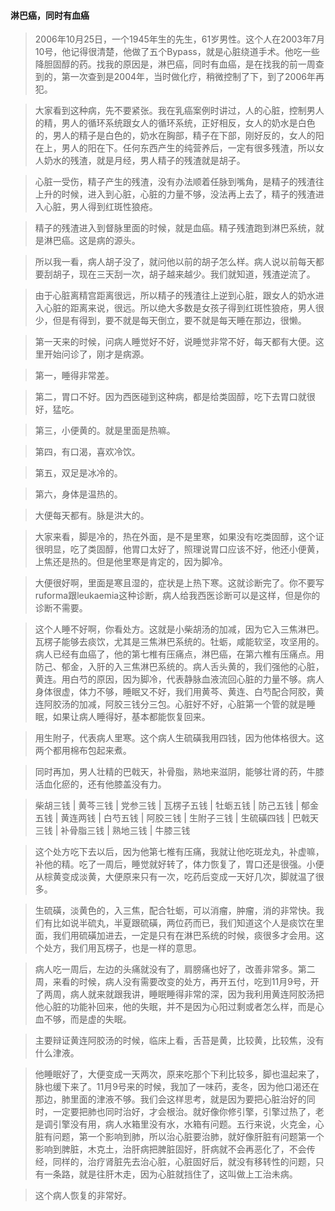 
#### 淋巴癌，同时有血癌

> 2006年10月25日，一个1945年生的先生，61岁男性。这个人在2003年7月10号，他记得很清楚，他做了五个Bypass，就是心脏绕道手术。他吃一些降胆固醇的药。找我的原因是，淋巴癌，同时有血癌，是在找我的前一周查到的，第一次查到是2004年，当时做化疗，稍微控制了下，到了2006年再犯。

> 大家看到这种病，先不要紧张。我在乳癌案例时讲过，人的心脏，控制男人的精，男人的循环系统跟女人的循环系统，正好相反，女人的奶水是白色的，男人的精子是白色的，奶水在胸部，精子在下部，刚好反的，女人的阳在上，男人的阳在下。任何东西产生的纯营养后，一定有很多残渣，所以女人奶水的残渣，就是月经，男人精子的残渣就是胡子。

> 心脏一受伤，精子产生的残渣，没有办法顺着任脉到嘴角，是精子的残渣往上升的时候，进入到心脏，心脏的力量不够，没法再上去了，精子的残渣进入心脏，男人得到红斑性狼疮。

> 精子的残渣进入到督脉里面的时候，就是血癌。精子残渣跑到淋巴系统，就是淋巴癌。这是病的源头。

> 所以我一看，病人胡子没了，就问他以前的胡子怎么样。病人说以前每天都要刮胡子，现在三天刮一次，胡子越来越少。我们就知道，残渣逆流了。

> 由于心脏离精宫距离很远，所以精子的残渣往上逆到心脏，跟女人的奶水进入心脏的距离来说，很远。所以绝大多数是女孩子得到红斑性狼疮，男人很少，但是有得到，要不就是每天倒立，要不就是每天睡在那边，很懒。

> 第一天来的时候，问病人睡觉好不好，说睡觉非常不好，每天都有大便。这里开始问诊了，刚才是病源。

> 第一，睡得非常差。

> 第二，胃口不好。因为西医碰到这种病，都是给类固醇，吃下去胃口就很好，猛吃。

> 第三，小便黄的。就是里面是热嘛。

> 第四，有口渴，喜欢冷饮。

> 第五，双足是冰冷的。

> 第六，身体是温热的。

> 大便每天都有。脉是洪大的。

> 大家来看，脚是冷的，热在外面，是不是里寒，如果没有吃类固醇，这个证很明显，吃了类固醇，他胃口太好了，照理说胃口应该不好，他还小便黄，上焦还是热的。但是他里寒是肯定的，因为脚冷。

> 大便很好啊，里面是寒且湿的，症状是上热下寒。这就诊断完了。你不要写ruforma跟leukaemia这种诊断，病人给我西医诊断可以是这样，但是你的诊断不需要。

> 这个人睡不好啊，你看处方。这就是小柴胡汤的加减，因为它入三焦淋巴。瓦楞子能够去痰饮，尤其是三焦淋巴系统的。牡蛎，咸能软坚，攻坚用的。病人已经有血癌了，他的第七椎有压痛点，淋巴癌，在第六椎有压痛点。用防己、郁金，入肝的入三焦淋巴系统的。病人舌头黄的，我们强他的心脏，黄连。用白芍的原因，因为脚冷，代表静脉血液流回心脏的力量不够。病人身体很虚，体力不够，睡眠又不好，我们用黄芩、黄连、白芍配合阿胶，黄连阿胶汤的加减，阿胶三钱分三包。心脏好不好，心脏第一个管的就是睡眠，如果让病人睡得好，基本都能恢复回来。

> 用生附子，代表病人里寒。这个病人生硫磺我用四钱，因为他体格很大。这两个都用棉布包起来煮。

> 同时再加，男人壮精的巴戟天，补骨脂，熟地来滋阴，能够壮肾的药，牛膝活血化瘀的，还有他膝盖没有力。

> 柴胡三钱 | 黄芩三钱 | 党参三钱 | 瓦楞子五钱 | 牡蛎五钱 | 防己五钱 | 郁金五钱 | 黄连两钱 | 白芍五钱 | 阿胶三钱 | 生附子三钱 | 生硫磺四钱 | 巴戟天三钱 | 补骨脂三钱 | 熟地三钱 | 牛膝三钱

> 这个处方吃下去以后，因为他第七椎有压痛，我就让他吃斑龙丸，补虚嘛，补他的精。吃了一周后，睡觉就好转了，体力恢复了，胃口还是很强。小便从棕黄变成淡黄，大便原来只有一次，吃药后变成一天好几次，脚就温了很多。

> 生硫磺，淡黄色的，入三焦，配合牡蛎，可以消瘤，肿瘤，消的非常快。我们有比如说半硫丸，半夏跟硫磺，两位药而已，我们知道这个人是痰饮在里面，我们用硫磺加进去，一定是只有在淋巴系统的时候，痰很多才会用。这个处方，我们用瓦楞子，也是一样的意思。

> 病人吃一周后，左边的头痛就没有了，肩膀痛也好了，改善非常多。第二周，来看的时候，病人没有需要改变的处方，再开五付，吃到11月9号，开了两周，病人就来就跟我讲，睡眠睡得非常的深，因为我利用黄连阿胶汤把他心脏的功能补回来，他的失眠，并不是因为心阳过剩或者怎么样，而是心血不够，而是虚的失眠。

> 主要辩证黄连阿胶汤的时候，临床上看，舌苔是黄，比较黄，比较焦，没有什么津液。

> 他睡眠好了，大便变成一天两次，原来吃那个下利比较多，脚也温起来了，脉也缓下来了。11月9号来的时候，我加了一味药，麦冬，因为他口渴还在那边，肺里面的津液不够。我们会这样思考，就是因为要把心脏治好的同时，一定要把肺也同时治好，才会根治。就好像你修引擎，引擎过热了，老是调引擎没有用，病人水箱里没有水，水箱有问题。五行来说，火克金，心脏有问题，第一个影响到肺，所以治心脏要治肺，就好像肝脏有问题第一个影响到脾脏，木克土，治肝病把脾脏固好，肝病就不会再恶化了，不会传经，同样的，治疗肾脏先去治心脏，心脏固好后，就没有移转性的问题，只有一条路，就是往肝木走，因为心脏就挡住了，这叫做上工治未病。

> 这个病人恢复的非常好。